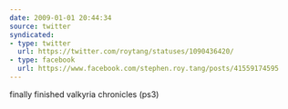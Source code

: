 ```yaml
---
date: 2009-01-01 20:44:34
source: twitter
syndicated:
- type: twitter
  url: https://twitter.com/roytang/statuses/1090436420/
- type: facebook
  url: https://www.facebook.com/stephen.roy.tang/posts/41559174595
---
```


finally finished valkyria chronicles (ps3)